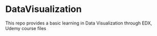 # DataVisualization
This repo provides a basic learning in Data Visualization through EDX, Udemy course files
